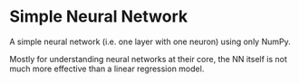 # Simple Neural Network


A simple neural network (i.e. one layer with one neuron) using only NumPy.


Mostly for understanding neural networks at their core, the NN itself is not much more effective than a linear regression model.

